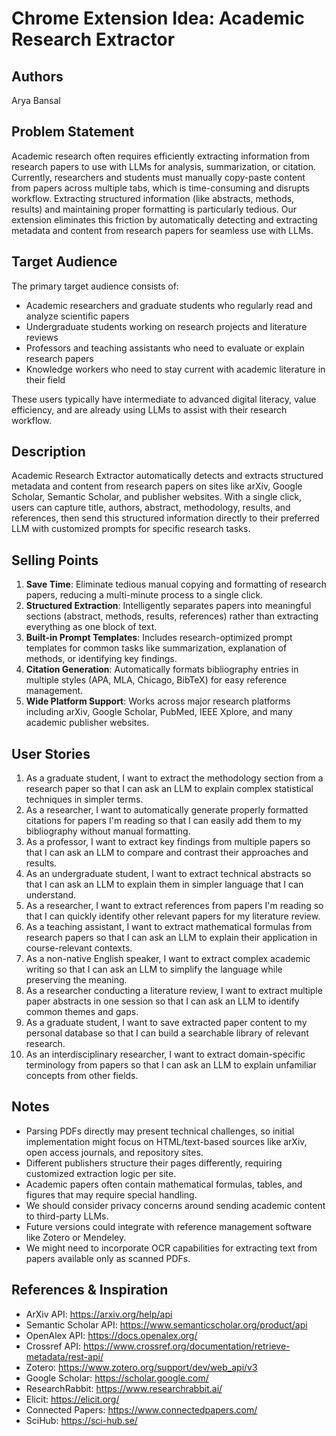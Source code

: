 # Chrome Extension Idea: Academic Research Extractor

## Authors
Arya Bansal

## Problem Statement
Academic research often requires efficiently extracting information from research papers to use with LLMs for analysis, summarization, or citation. Currently, researchers and students must manually copy-paste content from papers across multiple tabs, which is time-consuming and disrupts workflow. Extracting structured information (like abstracts, methods, results) and maintaining proper formatting is particularly tedious. Our extension eliminates this friction by automatically detecting and extracting metadata and content from research papers for seamless use with LLMs.

## Target Audience
The primary target audience consists of:
- Academic researchers and graduate students who regularly read and analyze scientific papers
- Undergraduate students working on research projects and literature reviews
- Professors and teaching assistants who need to evaluate or explain research papers
- Knowledge workers who need to stay current with academic literature in their field

These users typically have intermediate to advanced digital literacy, value efficiency, and are already using LLMs to assist with their research workflow.

## Description
Academic Research Extractor automatically detects and extracts structured metadata and content from research papers on sites like arXiv, Google Scholar, Semantic Scholar, and publisher websites. With a single click, users can capture title, authors, abstract, methodology, results, and references, then send this structured information directly to their preferred LLM with customized prompts for specific research tasks.

## Selling Points
1. **Save Time**: Eliminate tedious manual copying and formatting of research papers, reducing a multi-minute process to a single click.
2. **Structured Extraction**: Intelligently separates papers into meaningful sections (abstract, methods, results, references) rather than extracting everything as one block of text.
3. **Built-in Prompt Templates**: Includes research-optimized prompt templates for common tasks like summarization, explanation of methods, or identifying key findings.
4. **Citation Generation**: Automatically formats bibliography entries in multiple styles (APA, MLA, Chicago, BibTeX) for easy reference management.
5. **Wide Platform Support**: Works across major research platforms including arXiv, Google Scholar, PubMed, IEEE Xplore, and many academic publisher websites.

## User Stories
1. As a graduate student, I want to extract the methodology section from a research paper so that I can ask an LLM to explain complex statistical techniques in simpler terms.
2. As a researcher, I want to automatically generate properly formatted citations for papers I'm reading so that I can easily add them to my bibliography without manual formatting.
3. As a professor, I want to extract key findings from multiple papers so that I can ask an LLM to compare and contrast their approaches and results.
4. As an undergraduate student, I want to extract technical abstracts so that I can ask an LLM to explain them in simpler language that I can understand.
5. As a researcher, I want to extract references from papers I'm reading so that I can quickly identify other relevant papers for my literature review.
6. As a teaching assistant, I want to extract mathematical formulas from research papers so that I can ask an LLM to explain their application in course-relevant contexts.
7. As a non-native English speaker, I want to extract complex academic writing so that I can ask an LLM to simplify the language while preserving the meaning.
8. As a researcher conducting a literature review, I want to extract multiple paper abstracts in one session so that I can ask an LLM to identify common themes and gaps.
9. As a graduate student, I want to save extracted paper content to my personal database so that I can build a searchable library of relevant research.
10. As an interdisciplinary researcher, I want to extract domain-specific terminology from papers so that I can ask an LLM to explain unfamiliar concepts from other fields.

## Notes
- Parsing PDFs directly may present technical challenges, so initial implementation might focus on HTML/text-based sources like arXiv, open access journals, and repository sites.
- Different publishers structure their pages differently, requiring customized extraction logic per site.
- Academic papers often contain mathematical formulas, tables, and figures that may require special handling.
- We should consider privacy concerns around sending academic content to third-party LLMs.
- Future versions could integrate with reference management software like Zotero or Mendeley.
- We might need to incorporate OCR capabilities for extracting text from papers available only as scanned PDFs.

## References & Inspiration
- ArXiv API: https://arxiv.org/help/api
- Semantic Scholar API: https://www.semanticscholar.org/product/api
- OpenAlex API: https://docs.openalex.org/
- Crossref API: https://www.crossref.org/documentation/retrieve-metadata/rest-api/
- Zotero: https://www.zotero.org/support/dev/web_api/v3
- Google Scholar: https://scholar.google.com/
- ResearchRabbit: https://www.researchrabbit.ai/
- Elicit: https://elicit.org/
- Connected Papers: https://www.connectedpapers.com/
- SciHub: https://sci-hub.se/
